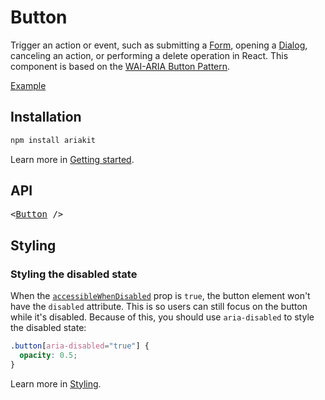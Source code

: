 # Button

<p data-description>
  Trigger an action or event, such as submitting a <a href="/components/form">Form</a>, opening a <a href="/components/dialog">Dialog</a>, canceling an action, or performing a delete operation in React. This component is based on the <a href="https://www.w3.org/WAI/ARIA/apg/patterns/button/">WAI-ARIA Button Pattern</a>.
</p>

<a href="./__examples__/button/index.tsx" data-playground>Example</a>

## Installation

```sh
npm install ariakit
```

Learn more in [Getting started](/guide/getting-started).

## API

<pre data-api>
&lt;<a href="/api-reference/button">Button</a> /&gt;
</pre>

## Styling

### Styling the disabled state

When the [`accessibleWhenDisabled`](/api-reference/button#accessiblewhendisabled) prop is `true`, the button element won't have the `disabled` attribute. This is so users can still focus on the button while it's disabled. Because of this, you should use `aria-disabled` to style the disabled state:

```css
.button[aria-disabled="true"] {
  opacity: 0.5;
}
```

Learn more in [Styling](/guide/styling).

